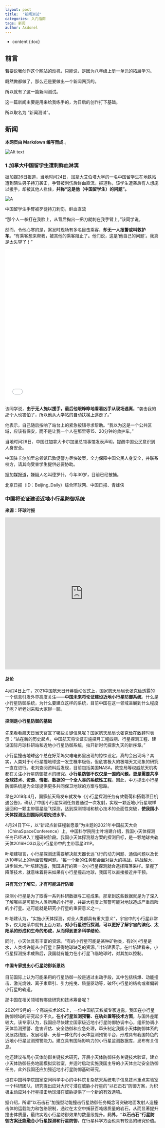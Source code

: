 ```yaml
---
layout: post
title:  "新闻测试"
categories: 入门指南
tags: 新闻
author: Asdonel
---
```


* content
{:toc}
## 前言
若要说我创作这个网站的动机，只能说，是因为八年级上册一单元的拓展学习。

既然做都做了，那么还是要做出一个新闻网页的。

所以就有了这一篇新闻测试。

这一篇新闻主要是用来给我练手的，为日后的创作打下基础。

所以取名为 “新闻测试”。

## 新闻
**本网页由 Markdown 编写而成** 。

![Alt text](https://ss1.bdstatic.com/70cFvXSh_Q1YnxGkpoWK1HF6hhy/it/u=4142822693,4248366420&fm=26&gp=0.jpg)

### 1.加拿大中国留学生遭刺鲜血淋漓

据加媒26日报道，当地时间24日，加拿大艾伯塔大学的一名中国留学生在地铁站遭到陌生男子持刀袭击，手臂被刺伤后鲜血直流。报道称，该学生遭袭后有人想施以援手，却被其他人拦住，**并称“这是他（中国留学生）的问题”。**
     
![A](https://i.ibb.co/TWy69YC/9358d109b3de9c8298d908c55c51ea0218d84310.jpg)

中国留学生手臂被歹徒持刀刺伤，鲜血直流

“那个人一拳打在我脸上，从背后掏出一把刀就刺在我手臂上。”该同学说。

然而，令他心寒的是，案发时现场有多名目击乘客，**却无一人报警或叫救护车**。“有乘客想来帮我，被其他的乘客阻止了。他们说，这是‘他自己的问题’。我真是太失望了！”

<iframe src="//player.bilibili.com/player.html?aid=460289446&bvid=BV1V5411w7mV&cid=330284605&page=1" scrolling="no" border="0" frameborder="no" framespacing="0" allowfullscreen="false" height=498 width=510> </iframe>

该同学说，**由于无人施以援手，最后他眼睁睁地看着凶手从现场逃离**。“袭击我的那个人也害怕了，所以他从大学站的自动扶梯上逃走了。”

他表示，自己随后按响了站台上的紧急按钮寻求帮助。“我以为这是一个公共区域，应该有保安，而不是让我一个人在那里等15、20分钟的救护车。”

当地时间26日，中国驻加拿大卡尔加里总领事馆发表声明，提醒中国公民意识到人身安全。

中国驻卡尔加里总领馆已敦促警方尽快破案，全力保障中国公民人身安全，并联系校方，请其向受害学生提供必要协助。

据加媒报道，嫌疑人名叫德罗什，今年30岁，目前已经被捕。

北京日报（ID：Beijing_Daily）综合环球网、中国日报、青蜂侠
### 中国将论证建设近地小行星防御系统
**来源：环球时报**

<iframe height=498 width=510 src="https://player.youku.com/embed/XNTE0ODE2NzE1Mg==" frameborder="no" allowfullscreen="false"></iframe>

#### 总论

4月24日上午，2021中国航天日开幕启动仪式上，国家航天局局长张克俭透露的一个信息引发外界高度关注——**中国未来将论证建设近地小行星防御系统**。什么是小行星防御系统，为什么要建立这样的系统，目前中国在这一领域进展到什么程度了呢？听老刘来和大家聊一聊。

#### 探测是小行星防御的基础

先来看看航天日当天官宣了哪些关键信息呢？国家航天局局长张克俭在致辞时表示：“站在新的历史起点，中国航天将论证实施探月工程四期、行星探测工程、建设国际月球科研站和近地小行星防御系统，拉开新时代探索九天的新序章。”

小行星撞击地球这个总在好莱坞灾难电影里出现的惊悚设定，真的会出现吗？其实，人类对于小行星撞地球这一发生概率极低，但危害极大的极端天文现象的研究一直在进行。老刘查阅资料后发现，目前包括美国NASA，欧空局等权威航天机构都在关注小行星防御技术的研究。**小行星防御不仅仅是一国的问题，更是需要共享全球技术、资源、情报、数据的一个全人类的系统性工程**。因此，中方提出小行星防御系统是为全球提供更多共同保卫地球的方案与思路。

早在2019年4月，国家航天局发布就发布《小行星探测任务有效载荷和搭载项目机遇公告》，确认了中国小行星探测任务要通过一次发射，实现一颗近地小行星取样返回和一颗主带彗星绕飞探测，达到探测领域和核心技术的全面性突破，**使我国小天体探测达到国际同期先进水平**。

4月24日下午，以“新起点新征程新愿景”为主题的2021年中国航天大会（ChinaSpaceConference）上，中国科学院院士叶培建介绍，我国小天体探测任务已经进入工程研制阶段。我国小天体探测器方案的探测目标，是一颗地球共轨天体2016HO3以及小行星带中的主带彗星311P。

叶培建坦言，小行星探测还需要解决航天器长远飞行的动力问题、通信问题以及长达10年以上的地面管理问题。“每一个新的任务都会面对巨大的挑战，挑战越大，进步越大。”叶培建透露，我国进行的第一次小行星探测就会选择降落采样。掌握了降落技术，就意味着将来如果有小行星撞击地球，我国可以直接接近并干预。

#### 只有充分了解它，才有可能进行防御

探测小行星是为了取得一系列科研数据与工程成果，那拿到这些数据就是为了深入了解哪些是可能为人类所用的小行星，并最大程度上预警可能对地球造成严重风险的小行星。这可能就是研究小行星的重要意义之一。

叶培建认为，“实施小天体探测，对全人类都具有重大意义”，宇宙中的小行星非常多，仅太阳系中就有上百万颗。**对小行星进行探测，可以更好了解宇宙的演化、太阳系的形成和生命的形成，从而得到更多科学结论**。

同时，小天体具有丰富的资源。“有的小行星可能是某种矿物类，有的小行星是水，人类或许能从小行星上获得地球缺乏的资源。”叶培建表示。在叶培建看来，小行星探测技术成熟后，我国就有能力在小行星飞临地球时，对其加以控制。

#### 中国专家提出小行星防御新思路

目前国际上认为可能采用的行星防御一般是通过主动手段，其中包括核爆、动能撞击、激光烧蚀、离子束牵引、引力拖曳、质量驱动等，破坏小行星的结构或者偏转小行星的轨道。

那中国在相关领域有哪些研究和技术筹备呢？

2020年9月的一个高端技术论坛上，一位中国航天权威专家透露，我国在小行星防御领域的研究起步不久。**在小行星监测预警、在轨处置等技术方面**，与国外差距较大。该专家认为，我国应尽快建立国家级近地小行星防御协调中心，组织协调小天体监测预警、危害评估、安全防御和应急处理，牵头制定我国小天体防御体系的发展路线图。发展地基、天基一体化的小天体监测预警平台，形成具有我国特色的近地小行星监测预警能力。建立具有国际影响力的小行星监测数据库，发布有关信息。

他还建议布局小天体防御关键技术研究，开展小天体防御任务关键技术验证，建立小天体防御任务地面模拟实验室，并适时启动实施我国主导的小天体主动安全防御任务。此外我国还应加强近地小行星防御基础研究。

设在中国科学院国家空间科学中心的中科院复杂航天系统电子信息技术重点实验室一个科研团队，研究提出应对大尺寸潜在威胁小行星的“以石击石”防御方案，为积极主动应对小行星撞击地球潜在威胁提供了一个新的有效选项。

据介绍，所谓“以石击石”加强型动能撞击行星防御任务概念可突破地面发射人造撞击体的运载能力和包络限制，通过在太空中捕获百吨级质量的岩石，从而显著提升撞击体质量，最终实现小行星防御效果的数量级提升。**此外，“以石击石”行星防御方案还能融合小行星探测和行星防御**，在行星科学方面也具有较高的研究价值。
